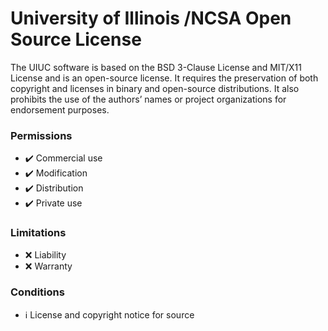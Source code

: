 # University of Illinois /NCSA Open Source License

The UIUC software is based on the BSD 3-Clause License and MIT/X11 License and is an open-source license. It requires the preservation of both copyright and licenses in binary and open-source distributions. It also prohibits the use of the authors’ names or project organizations for endorsement purposes.

### Permissions

-   ✔️ Commercial use
-   ✔️ Modification
-   ✔️ Distribution
-   ✔️ Private use

### Limitations

-   ❌ Liability
-   ❌ Warranty

### Conditions

-   ℹ️ License and copyright notice for source
